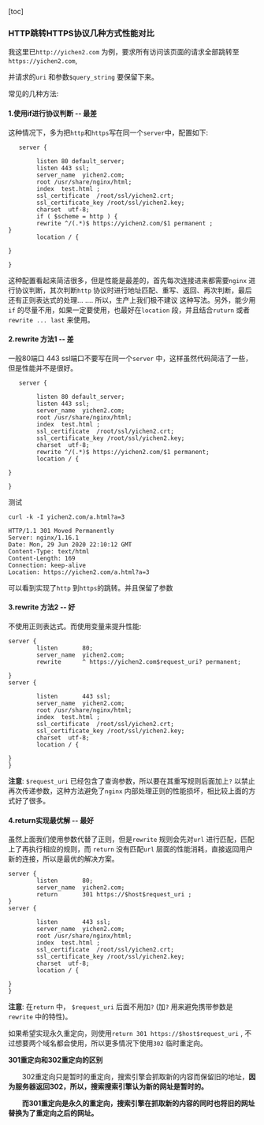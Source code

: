 [toc]



### **HTTP跳转HTTPS协议几种方式性能对比**

我这里已`http://yichen2.com` 为例，要求所有访问该页面的请求全部跳转至`https://yichen2.com`,

并请求的`uri` 和参数`$query_string` 要保留下来。

常见的几种方法:

#### **1.使用if进行协议判断   -- 最差**

这种情况下，多为把`http`和`https`写在同一个`server`中，配置如下:

```
   server {

        listen 80 default_server;
        listen 443 ssl;
        server_name  yichen2.com;
        root /usr/share/nginx/html;
        index  test.html ;
        ssl_certificate  /root/ssl/yichen2.crt;
        ssl_certificate_key /root/ssl/yichen2.key;
        charset  utf-8;
        if ( $scheme = http ) {
        rewrite ^/(.*)$ https://yichen2.com/$1 permanent ;
}
        location / {

}

}

```

这种配置看起来简洁很多，但是性能是最差的，首先每次连接进来都需要`nginx` 进行协议判断，其次判断`http` 协议时进行地址匹配、重写、返回、再次判断，最后还有正则表达式的处理... .... 所以，生产上我们极不建议 这种写法。另外，能少用`if` 的尽量不用，如果一定要使用，也最好在`location` 段，并且结合`ruturn`  或者`rewrite ... last` 来使用。

#### **2.rewrite 方法1           -- 差**

一般80端口 443 ssl端口不要写在同一个`server` 中，这样虽然代码简洁了一些，但是性能并不是很好。

```
   server {

        listen 80 default_server;
        listen 443 ssl;
        server_name  yichen2.com;
        root /usr/share/nginx/html;
        index  test.html ;
        ssl_certificate  /root/ssl/yichen2.crt;
        ssl_certificate_key /root/ssl/yichen2.key;
        charset  utf-8;
        rewrite ^/(.*)$ https://yichen2.com/$1 permanent;
        location / {

}

}
```

测试

```
curl -k -I yichen2.com/a.html?a=3

HTTP/1.1 301 Moved Permanently
Server: nginx/1.16.1
Date: Mon, 29 Jun 2020 22:10:12 GMT
Content-Type: text/html
Content-Length: 169
Connection: keep-alive
Location: https://yichen2.com/a.html?a=3
```

可以看到实现了`http` 到`https`的跳转。并且保留了参数

#### **3.rewrite 方法2           -- 好**

不使用正则表达式。而使用变量来提升性能:

```
server {
        listen       80;
        server_name  yichen2.com;
        rewrite      ^ https://yichen2.com$request_uri? permanent;

}
server {

        listen       443 ssl;
        server_name  yichen2.com;
        root /usr/share/nginx/html;
        index  test.html ;
        ssl_certificate  /root/ssl/yichen2.crt;
        ssl_certificate_key /root/ssl/yichen2.key;
        charset  utf-8;
        location / {

}
}
```

**注意**: `$request_uri` 已经包含了查询参数，所以要在其重写规则后面加上`?` 以禁止再次传递参数，这种方法避免了`nginx` 内部处理正则的性能损坏，相比较上面的方式好了很多。



#### **4.return实现最优解    -- 最好**

虽然上面我们使用参数代替了正则，但是`rewrite` 规则会先对`url` 进行匹配，匹配上了再执行相应的规则，而 `return` 没有匹配`url` 层面的性能消耗，直接返回用户新的连接，所以是最优的解决方案。

```
server {
        listen       80;
        server_name  yichen2.com;
        return       301 https://$host$request_uri ;
}
server {

        listen       443 ssl;
        server_name  yichen2.com;
        root /usr/share/nginx/html;
        index  test.html ;
        ssl_certificate  /root/ssl/yichen2.crt;
        ssl_certificate_key /root/ssl/yichen2.key;
        charset  utf-8;
        location / {

}
}

```

**注意**: 在`return` 中， `$request_uri` 后面不用加`?` (加`?` 用来避免携带参数是`rewrite` 中的特性)。

如果希望实现永久重定向，则使用`return 301 https://$host$request_uri` , 不过想要两个域名都会使用，所以更多情况下使用`302` 临时重定向。

**301重定向和302重定向的区别**

　　302重定向只是暂时的重定向，搜索引擎会抓取新的内容而保留旧的地址，**因为服务器返回302，所以，搜索搜索引擎认为新的网址是暂时的。**

　　**而301重定向是永久的重定向，搜索引擎在抓取新的内容的同时也将旧的网址替换为了重定向之后的网址。**

　　